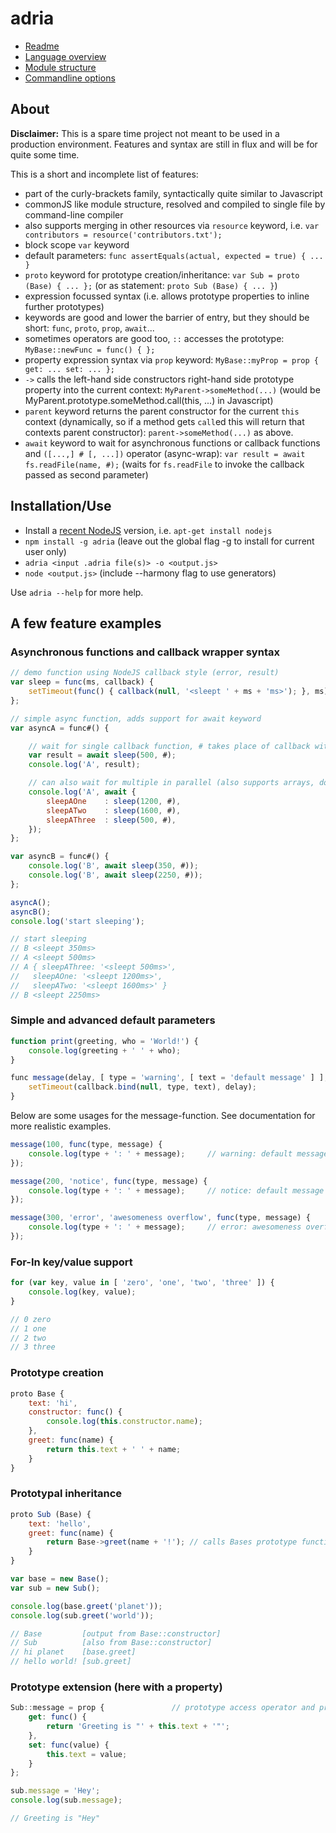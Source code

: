 adria
=====

- <a href="//github.com/sinesc/adria/blob/master/README.md">Readme</a>
- <a href="//github.com/sinesc/adria/blob/master/doc/overview.md">Language overview</a>
- <a href="//github.com/sinesc/adria/blob/master/doc/modules.md">Module structure</a>
- <a href="//github.com/sinesc/adria/blob/master/doc/commandline.md">Commandline options</a>

About
-----

**Disclaimer:** This is a spare time project not meant to be used in a production environment. Features and syntax are still in flux and will be for quite some time.

This is a short and incomplete list of features:

- part of the curly-brackets family, syntactically quite similar to Javascript
- commonJS like module structure, resolved and compiled to single file by command-line compiler
- also supports merging in other resources via `resource` keyword, i.e. `var contributors = resource('contributors.txt');`
- block scope `var` keyword
- default parameters: `func assertEquals(actual, expected = true) { ... }`
- `proto` keyword for prototype creation/inheritance: `var Sub = proto (Base) { ... };` (or as statement: `proto Sub (Base) { ... }`)
- expression focussed syntax (i.e. allows prototype properties to inline further prototypes)
- keywords are good and lower the barrier of entry, but they should be short: `func`, `proto`, `prop`, `await`...
- sometimes operators are good too, `::` accesses the prototype: `MyBase::newFunc = func() { };`
- property expression syntax via `prop` keyword: `MyBase::myProp = prop { get: ... set: ... };`
- `->` calls the left-hand side constructors right-hand side prototype property into the current context: `MyParent->someMethod(...)` (would be MyParent.prototype.someMethod.call(this, ...) in Javascript)
- `parent` keyword returns the parent constructor for the current `this` context (dynamically, so if a method gets `call`ed this will return that contexts parent constructor): `parent->someMethod(...)` as above.
- `await` keyword to wait for asynchronous functions or callback functions and `([...,] # [, ...])` operator (async-wrap): `var result = await fs.readFile(name, #);` (waits for `fs.readFile` to invoke the callback passed as second parameter)

Installation/Use
----------------

- Install a [recent NodeJS](https://github.com/joyent/node/wiki/Installing-Node.js-via-package-manager#wiki-ubuntu-mint-elementary-os) version, i.e. `apt-get install nodejs`
- `npm install -g adria` (leave out the global flag -g to install for current user only)
- `adria <input .adria file(s)> -o <output.js>`
- `node <output.js>` (include --harmony flag to use generators)

Use `adria --help` for more help.

A few feature examples
----------------------

### Asynchronous functions and callback wrapper syntax

```javascript
// demo function using NodeJS callback style (error, result)
var sleep = func(ms, callback) {
    setTimeout(func() { callback(null, '<sleept ' + ms + 'ms>'); }, ms);
};

// simple async function, adds support for await keyword
var asyncA = func#() {

    // wait for single callback function, # takes place of callback with await return value
    var result = await sleep(500, #);
    console.log('A', result);

    // can also wait for multiple in parallel (also supports arrays, does not have to be a static literal)
    console.log('A', await {
        sleepAOne    : sleep(1200, #),
        sleepATwo    : sleep(1600, #),
        sleepAThree  : sleep(500, #),
    });
};

var asyncB = func#() {
    console.log('B', await sleep(350, #));
    console.log('B', await sleep(2250, #));
};

asyncA();
asyncB();
console.log('start sleeping');

// start sleeping
// B <sleept 350ms>
// A <sleept 500ms>
// A { sleepAThree: '<sleept 500ms>',
//   sleepAOne: '<sleept 1200ms>',
//   sleepATwo: '<sleept 1600ms>' }
// B <sleept 2250ms>
```

### Simple and advanced default parameters

```javascript
function print(greeting, who = 'World!') {
    console.log(greeting + ' ' + who);
}
```

```javascript
func message(delay, [ type = 'warning', [ text = 'default message' ] ], callback) {
    setTimeout(callback.bind(null, type, text), delay);
}
```
Below are some usages for the message-function. See documentation for more realistic examples.
```javascript
message(100, func(type, message) {
    console.log(type + ': ' + message);     // warning: default message
});

message(200, 'notice', func(type, message) {
    console.log(type + ': ' + message);     // notice: default message
});

message(300, 'error', 'awesomeness overflow', func(type, message) {
    console.log(type + ': ' + message);     // error: awesomeness overflow
});
```

### For-In key/value support

```javascript
for (var key, value in [ 'zero', 'one', 'two', 'three' ]) {
    console.log(key, value);
}

// 0 zero
// 1 one
// 2 two
// 3 three
```

### Prototype creation

```javascript
proto Base {
    text: 'hi',
    constructor: func() {
        console.log(this.constructor.name);
    },
    greet: func(name) {
        return this.text + ' ' + name;
    }
}
```

### Prototypal inheritance

```javascript
proto Sub (Base) {
    text: 'hello',
    greet: func(name) {
        return Base->greet(name + '!'); // calls Bases prototype function greet in the context of Sub
    }
}

var base = new Base();
var sub = new Sub();

console.log(base.greet('planet'));
console.log(sub.greet('world'));

// Base         [output from Base::constructor]
// Sub          [also from Base::constructor]
// hi planet    [base.greet]
// hello world! [sub.greet]
```

### Prototype extension (here with a property)

```javascript
Sub::message = prop {               // prototype access operator and property assignment
    get: func() {
        return 'Greeting is "' + this.text + '"';
    },
    set: func(value) {
        this.text = value;
    }
};

sub.message = 'Hey';
console.log(sub.message);

// Greeting is "Hey"
```